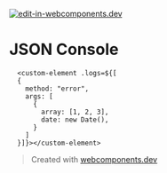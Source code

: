 [![edit-in-webcomponents.dev](https://webcomponents.dev/assets/ext/edit_in_wcd.svg)](https://webcomponents.dev/edit/DpHTLzpdsUmoVCVLkmmN)

# JSON Console

```showcase
  <custom-element .logs=${[
  {
    method: "error",
    args: [
      {
        array: [1, 2, 3],
        date: new Date(),
      }
    ]
  }]}></custom-element>
```

> Created with [webcomponents.dev](https://webcomponents.dev)
